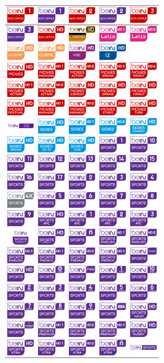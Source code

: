 | ![](https://raw.githubusercontent.com/RevGear/logo/master/Networks/BeIn/beINBoxOffice1.png) | ![](https://raw.githubusercontent.com/RevGear/logo/master/Networks/BeIn/beINBoxOffice1Turkey.png) | ![](https://raw.githubusercontent.com/RevGear/logo/master/Networks/BeIn/beINBoxOffice2.png) | ![](https://raw.githubusercontent.com/RevGear/logo/master/Networks/BeIn/beINBoxOffice2Turkey.png) | ![](https://raw.githubusercontent.com/RevGear/logo/master/Networks/BeIn/beINBoxOffice3.png) | 
|:---:|:---:|:---:|:---:|:---:| 
| ![](https://raw.githubusercontent.com/RevGear/logo/master/Networks/BeIn/beINBoxOffice3Turkey.png) | ![](https://raw.githubusercontent.com/RevGear/logo/master/Networks/BeIn/beINBoxOfficeHD.png) | ![](https://raw.githubusercontent.com/RevGear/logo/master/Networks/BeIn/beINCinema.png) | ![](https://raw.githubusercontent.com/RevGear/logo/master/Networks/BeIn/beINDrama1HD.png) | ![](https://raw.githubusercontent.com/RevGear/logo/master/Networks/BeIn/beINDrama2HD.png) | 
| ![](https://raw.githubusercontent.com/RevGear/logo/master/Networks/BeIn/beINGourmetHD.png) | ![](https://raw.githubusercontent.com/RevGear/logo/master/Networks/BeIn/beINGurme.png) | ![](https://raw.githubusercontent.com/RevGear/logo/master/Networks/BeIn/beINHEHD.png) | ![](https://raw.githubusercontent.com/RevGear/logo/master/Networks/BeIn/beINIZ.png) | ![](https://raw.githubusercontent.com/RevGear/logo/master/Networks/BeIn/beINMedia.png) | 
| ![](https://raw.githubusercontent.com/RevGear/logo/master/Networks/BeIn/beINMovies.png) | ![](https://raw.githubusercontent.com/RevGear/logo/master/Networks/BeIn/beINMovies1HD.png) | ![](https://raw.githubusercontent.com/RevGear/logo/master/Networks/BeIn/beINMovies2HD.png) | ![](https://raw.githubusercontent.com/RevGear/logo/master/Networks/BeIn/beINMovies3HD.png) | ![](https://raw.githubusercontent.com/RevGear/logo/master/Networks/BeIn/beINMovies4HD.png) | 
| ![](https://raw.githubusercontent.com/RevGear/logo/master/Networks/BeIn/beINMoviesAction1HD.png) | ![](https://raw.githubusercontent.com/RevGear/logo/master/Networks/BeIn/beINMoviesAction2HD.png) | ![](https://raw.githubusercontent.com/RevGear/logo/master/Networks/BeIn/beINMoviesComedy.png) | ![](https://raw.githubusercontent.com/RevGear/logo/master/Networks/BeIn/beINMoviesDrama.png) | ![](https://raw.githubusercontent.com/RevGear/logo/master/Networks/BeIn/beINMoviesFamilyHD.png) | 
| ![](https://raw.githubusercontent.com/RevGear/logo/master/Networks/BeIn/beINMoviesFestival.png) | ![](https://raw.githubusercontent.com/RevGear/logo/master/Networks/BeIn/beINMoviesPremiere1HD.png) | ![](https://raw.githubusercontent.com/RevGear/logo/master/Networks/BeIn/beINMoviesPremiere2HD.png) | ![](https://raw.githubusercontent.com/RevGear/logo/master/Networks/BeIn/beINMoviesStarsHD.png) | ![](https://raw.githubusercontent.com/RevGear/logo/master/Networks/BeIn/beINMoviesTurk.png) | 
| ![](https://raw.githubusercontent.com/RevGear/logo/master/Networks/BeIn/beINOD.png) | ![](https://raw.githubusercontent.com/RevGear/logo/master/Networks/BeIn/beINseries.png) | ![](https://raw.githubusercontent.com/RevGear/logo/master/Networks/BeIn/beINSeries1HD.png) | ![](https://raw.githubusercontent.com/RevGear/logo/master/Networks/BeIn/beINSeries2HD.png) | ![](https://raw.githubusercontent.com/RevGear/logo/master/Networks/BeIn/beINSeriesComedyHD.png) | 
| ![](https://raw.githubusercontent.com/RevGear/logo/master/Networks/BeIn/beINSeriesDramaHD.png) | ![](https://raw.githubusercontent.com/RevGear/logo/master/Networks/BeIn/beINSeriesSciFiHD.png) | ![](https://raw.githubusercontent.com/RevGear/logo/master/Networks/BeIn/beINSeriesViceHD.png) | ![](https://raw.githubusercontent.com/RevGear/logo/master/Networks/BeIn/beINSports1.png) | ![](https://raw.githubusercontent.com/RevGear/logo/master/Networks/BeIn/beINSports10.png) | 
| ![](https://raw.githubusercontent.com/RevGear/logo/master/Networks/BeIn/beINSports11.png) | ![](https://raw.githubusercontent.com/RevGear/logo/master/Networks/BeIn/beINSports12.png) | ![](https://raw.githubusercontent.com/RevGear/logo/master/Networks/BeIn/beINSports13.png) | ![](https://raw.githubusercontent.com/RevGear/logo/master/Networks/BeIn/beINSports14.png) | ![](https://raw.githubusercontent.com/RevGear/logo/master/Networks/BeIn/beINSports15.png) | 
| ![](https://raw.githubusercontent.com/RevGear/logo/master/Networks/BeIn/beINSports16.png) | ![](https://raw.githubusercontent.com/RevGear/logo/master/Networks/BeIn/beINSports17.png) | ![](https://raw.githubusercontent.com/RevGear/logo/master/Networks/BeIn/beINSports2.png) | ![](https://raw.githubusercontent.com/RevGear/logo/master/Networks/BeIn/beINSports3.png) | ![](https://raw.githubusercontent.com/RevGear/logo/master/Networks/BeIn/beINSports4.png) | 
| ![](https://raw.githubusercontent.com/RevGear/logo/master/Networks/BeIn/beINSports4K.png) | ![](https://raw.githubusercontent.com/RevGear/logo/master/Networks/BeIn/beINSports5.png) | ![](https://raw.githubusercontent.com/RevGear/logo/master/Networks/BeIn/beINSports6.png) | ![](https://raw.githubusercontent.com/RevGear/logo/master/Networks/BeIn/beINSports7.png) | ![](https://raw.githubusercontent.com/RevGear/logo/master/Networks/BeIn/beINSports8.png) | 
| ![](https://raw.githubusercontent.com/RevGear/logo/master/Networks/BeIn/beINSports9.png) | ![](https://raw.githubusercontent.com/RevGear/logo/master/Networks/BeIn/beINSportsAFC.png) | ![](https://raw.githubusercontent.com/RevGear/logo/master/Networks/BeIn/beINSportsAFC1.png) | ![](https://raw.githubusercontent.com/RevGear/logo/master/Networks/BeIn/beINSportsAFC2.png) | ![](https://raw.githubusercontent.com/RevGear/logo/master/Networks/BeIn/beINSportsAFC3.png) | 
| ![](https://raw.githubusercontent.com/RevGear/logo/master/Networks/BeIn/beINSportsConnect.png) | ![](https://raw.githubusercontent.com/RevGear/logo/master/Networks/BeIn/beINSportsConnectHD.png) | ![](https://raw.githubusercontent.com/RevGear/logo/master/Networks/BeIn/beINSportsenEspanol.png) | ![](https://raw.githubusercontent.com/RevGear/logo/master/Networks/BeIn/beINSportsEnglish1HD.png) | ![](https://raw.githubusercontent.com/RevGear/logo/master/Networks/BeIn/beINSportsEnglish2HD.png) | 
| ![](https://raw.githubusercontent.com/RevGear/logo/master/Networks/BeIn/beINSportsEnglish3HD.png) | ![](https://raw.githubusercontent.com/RevGear/logo/master/Networks/BeIn/beINSportsFrench1HD.png) | ![](https://raw.githubusercontent.com/RevGear/logo/master/Networks/BeIn/beINSportsFrench2HD.png) | ![](https://raw.githubusercontent.com/RevGear/logo/master/Networks/BeIn/beINSportsFrench3HD.png) | ![](https://raw.githubusercontent.com/RevGear/logo/master/Networks/BeIn/beINSportsHaber.png) | 
| ![](https://raw.githubusercontent.com/RevGear/logo/master/Networks/BeIn/beINSportsHD.png) | ![](https://raw.githubusercontent.com/RevGear/logo/master/Networks/BeIn/beINSportslaliga.png) | ![](https://raw.githubusercontent.com/RevGear/logo/master/Networks/BeIn/beINSportsmax.png) | ![](https://raw.githubusercontent.com/RevGear/logo/master/Networks/BeIn/beINSportsMax1.png) | ![](https://raw.githubusercontent.com/RevGear/logo/master/Networks/BeIn/beINSportsMax10.png) | 
| ![](https://raw.githubusercontent.com/RevGear/logo/master/Networks/BeIn/beINSportsMax2.png) | ![](https://raw.githubusercontent.com/RevGear/logo/master/Networks/BeIn/beINSportsMax3.png) | ![](https://raw.githubusercontent.com/RevGear/logo/master/Networks/BeIn/beINSportsMax4.png) | ![](https://raw.githubusercontent.com/RevGear/logo/master/Networks/BeIn/beINSportsMax5.png) | ![](https://raw.githubusercontent.com/RevGear/logo/master/Networks/BeIn/beINSportsMax6.png) | 
| ![](https://raw.githubusercontent.com/RevGear/logo/master/Networks/BeIn/beINSportsMax7.png) | ![](https://raw.githubusercontent.com/RevGear/logo/master/Networks/BeIn/beINSportsMax8.png) | ![](https://raw.githubusercontent.com/RevGear/logo/master/Networks/BeIn/beINSportsMax9.png) | ![](https://raw.githubusercontent.com/RevGear/logo/master/Networks/BeIn/beINSportsNBA.png) | ![](https://raw.githubusercontent.com/RevGear/logo/master/Networks/BeIn/beINSportsNewsHD.png) | 
| ![](https://raw.githubusercontent.com/RevGear/logo/master/Networks/BeIn/beINSportsOlympic.png) | ![](https://raw.githubusercontent.com/RevGear/logo/master/Networks/BeIn/beINSportsPremium1HD.png) | ![](https://raw.githubusercontent.com/RevGear/logo/master/Networks/BeIn/beINSportsPremium2HD.png) | ![](https://raw.githubusercontent.com/RevGear/logo/master/Networks/BeIn/beINSportsPremium3HD.png) | ![](https://raw.githubusercontent.com/RevGear/logo/master/Networks/BeIn/beINSportsRugby.png) | 
| ![](https://raw.githubusercontent.com/RevGear/logo/master/Networks/BeIn/beINSportsXtra.png) | ![](https://raw.githubusercontent.com/RevGear/logo/master/Networks/BeIn/beINSportsXtra1HD.png) | ![](https://raw.githubusercontent.com/RevGear/logo/master/Networks/BeIn/beINSportsXtra2HD.png) | ![](https://raw.githubusercontent.com/RevGear/logo/master/Networks/BeIn/beINSportsXtraenEspanol.png) | ![](https://raw.githubusercontent.com/RevGear/logo/master/Networks/BeIn/beINSports_1.png) | 
